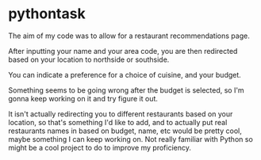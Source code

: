 # pythontask

The aim of my code was to allow for a restaurant recommendations page. 

After inputting your name and your area code, you are then redirected based on your location to northside or southside.

You can indicate a preference for a choice of cuisine, and your budget.

Something seems to be going wrong after the budget is selected, so I'm gonna keep working on it and try figure it out.

It isn't actually redirecting you to different restaurants based on your location, so that's something I'd like to add, and to actually put real restaurants names in based on budget, name, etc would be pretty cool, maybe something I can keep working on. Not really familiar with Python so might be a cool project to do to improve my proficiency.


